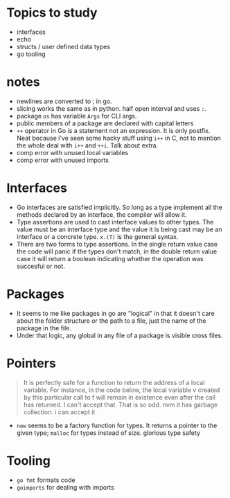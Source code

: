 # Topics to study
- interfaces
- echo
- structs / user defined data types 
- go tooling

# notes
- newlines are converted to ; in go.
- slicing works the same as in python. half open interval and uses `:`.
- package `os` has variable `Args` for CLI args.
- public members of a package are declared with capital letters
- `++` operator in Go is a statement not an expression. It is only postfix. Neat because i've seen some hacky stuff using `i++` in C, not to mention the whole deal with `i++` and `++i`. Talk about extra.
- comp error with unused local variables
- comp error with unused imports

# Interfaces
- Go interfaces are satisfied implicitly. So long as a type implement all the methods declared by an interface, the compiler will allow it.
- Type assertions are used to cast interface values to other types. The value must be an interface type and the value it is being cast may be an interface or a concrete type. `x.(T)` is the general syntax.
- There are two forms to type assertions. In the single return value case the code will panic if the types don't match, in the double return value case it will return a boolean indicating whether the operation was succesful or not.

# Packages
- It seems to me like packages in go are "logical" in that it doesn't care about the folder structure or the path to a file, just the name of the package in the file.
- Under that logic, any global in any file of a package is visible cross files. 

# Pointers
> It is perfectly safe for a function to return the address of a local variable. For instance, in the code below, the local variable v created by this particular call to f will remain in existence even after the call has returned. I can't accept that. That is so odd. nvm it has garbage collection. i can accept it
- `new` seems to be a factory function for types. It returns a pointer to the given type; `malloc` for types instead of size. glorious type safety

# Tooling
- `go fmt` formats code
- `goimports` for dealing with imports
